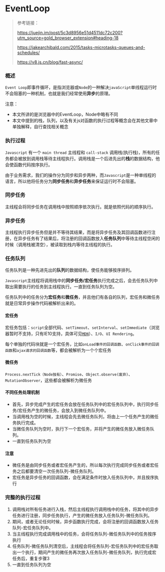 # EventLoop

> 参考链接：
>
> https://juejin.im/post/5c3d8956e51d4511dc72c200?utm_source=gold_browser_extension#heading-18
>
> https://jakearchibald.com/2015/tasks-microtasks-queues-and-schedules/
>
> https://v8.js.cn/blog/fast-async/

### 概述

`Event Loop`即事件循环，是指浏览器或`Node`的一种解决`javaScript`单线程运行时不会阻塞的一种机制，也就是我们经常使用**异步**的原理。

注意：

* 本文所讲的是浏览器中的EventLoop，Node中略有不同
* 本文中提到的栈，队列，以及有关js对函数的执行过程等概念会在其他文章中单独解释，自行查找相关概念

### 执行过程

`Javascript` 有一个 `main thread` 主线程和 `call-stack` 调用栈(执行栈)，所有的任务都会被放到调用栈等待主线程执行。调用栈是一个后进先出的**栈**的数据结构，他会使函数代码按序执行。

由于业务需求，我们的操作分为同步和异步两种，而`Javascript`是一种单线程的语言，所以他将任务分为**同步任务**和**异步任务**来保证运行时不会阻塞。

### 同步任务

主线程会将同步任务在调用栈中按照顺序依次执行。就是依照代码的顺序执行。

### 异步任务

主线程执行异步任务但是并不等待其结果，而是将异步任务及其回调函数进行注册，在异步任务有了结果后，将注册的回调函数放入**任务队列**中等待主线程空闲的时候（调用栈被清空），被读取到栈内等待主线程的执行。

### 任务队列

任务队列是一种先进先出的**队列**的数据结构，使任务能够按序排列。

`Javascript`主线程将调用栈中的**同步任务/宏任务**执行完成之后，会去任务队列中取出需要执行的任务到主线程执行。一直到任务队列为空。

任务队列中的任务分为**宏任务**和**微任务**，并且他们有各自的队列，宏任务和微任务就是日常异步操作代码被解析出来的。

#### 宏任务

宏任务包括：`script`全部代码、`setTimeout`、`setInterval`、`setImmediate`（浏览器暂时不支持，只有IE10支持，具体可见[`MDN`](https://developer.mozilla.org/zh-CN/docs/Web/API/Window/setImmediate)）、`I/O`、`UI Rendering`。

每个单独的代码块就是一个宏任务，比如`onLoad事件的回调函数`、`onClick事件的回调函数`和`ajax请求的回调函数`等，都会被解析为一个个宏任务

#### 微任务

`Process.nextTick（Node独有）`、`Promise`、`Object.observe(废弃)`、`MutationObserver`，这些都会被解析为微任务

#### 不同任务处理机制

* 首先，异步完成产生的宏任务会放在任务队列中的宏任务队列中，执行同步任务/宏任务产生的微任务，会放入到微任务队列中。
* 当调用栈为空的时候，主线程会先去微任务队列，将由上一个任务产生的微任务执行完成。
* 当微任务队列为空时，执行下一个宏任务，并将产生的微任务放入微任务队列。
* 一直到任务队列为空

#### 注意

* 微任务是由同步任务或者宏任务产生的，所以每次执行完成同步任务或者宏任务之后都要清空一次任务队列-微任务队列。
* 宏任务是异步任务的回调函数，会在满足条件时放入任务队列中，并且按序执行

### 完整的执行过程

1. 调用栈对所有任务进行入栈，然后主线程执行调用栈中的任务，将其中的异步任务进行注册，同步任务执行，产生的微任务放入任务队列-微任务队列。
2. 期间，或者无论任何时候，异步函数执行完成，会将注册的回调函数放入任务队列-宏任务队列中。
3. 当主线程执行完成调用栈中的任务，会将任务队列-微任务队列中的任务按序执行
4. 任务队列-微任务队列清空后，主线程会将任务队列-宏任务队列中的宏任务取出一个执行，期间产生的微任务再次放入任务队列-微任务队列，执行完成宏任务后，重复步骤3
5. 一直到任务队列为空

